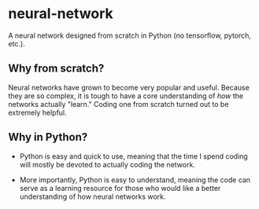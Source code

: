 # neural-network
A neural network designed from scratch in Python (no tensorflow, pytorch, etc.).

## Why from scratch?

Neural networks have grown to become very popular and useful. Because they are so complex, it is tough to have a core understanding of *how* the networks actually "learn." Coding one from scratch turned out to be extremely helpful.

## Why in Python?

- Python is easy and quick to use, meaning that the time I spend coding will mostly be devoted to actually coding the network.

- More importantly, Python is easy to understand, meaning the code can serve as a learning resource for those who would like a better understanding of how neural networks work.
